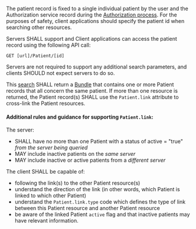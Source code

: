 The patient record is fixed to a single individual patient by the user and the Authorization service record during
the [Authorization process](access.html). <span class="bg-success" markdown="1">For the purposes of safety, client applications should specify the patient id when searching other resources. </span><!-- new-content --> 

<span class="bg-success" markdown="1">Servers SHALL support and</span><!-- new-content --> Client applications can access the patient 
record using the following API call:

```GET [url]/Patient/[id]```

Servers are not required to support any additional search parameters, and clients SHOULD not expect servers to do so.

<div class="bg-success" markdown="1">

This [search](http://hl7.org/fhir/http.html#search) SHALL return a [Bundle](http://hl7.org/fhir/bundle.html) that contains one or more Patient
records that all concern the same patient. If more than one resource is returned, the Patient record(s) SHALL use the `Patient.link` attribute
to cross-link the Patient resources.

#### Additional rules and guidance for supporting  `Patient.link`: 

The server:

- SHALL have no more than one Patient with a status of active = "true" *from the server being queried* 
- MAY include inactive patients on the *same server*
- MAY include inactive or active patients from a *different server*


The client SHALL be capable of:

- following the link(s) to the other Patient resource(s)
- understand the direction of the link (in other words, which Patient is linked to which other Patient)
- understand the `Patient.link.type` code which defines the type of link between this Patient resource and another Patient resource
- be aware of the linked Patient `active` flag and that inactive patients may have relevant information.

</div><!-- new-content -->
